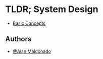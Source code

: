 # TLDR; System Design

- [Basic Concepts](/basic-concepts/README.md)

## Authors

- [@Alan Maldonado](https://www.github.com/n3m)
